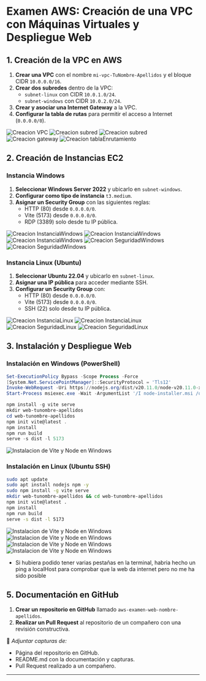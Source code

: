 # Examen AWS: Creación de una VPC con Máquinas Virtuales y Despliegue Web

##  1. Creación de la VPC en AWS  
1. **Crear una VPC** con el nombre `mi-vpc-TuNombre-Apellidos` y el bloque CIDR `10.0.0.0/16`.  
2. **Crear dos subredes** dentro de la VPC:  
   - `subnet-linux` con CIDR `10.0.1.0/24`.  
   - `subnet-windows` con CIDR `10.0.2.0/24`.  
3. **Crear y asociar una Internet Gateway** a la VPC.  
4. **Configurar la tabla de rutas** para permitir el acceso a Internet (`0.0.0.0/0`).  

![Creacion VPC](./img/vpc1.png)
![Creacion subred](./img/subred1.png)
![Creacion subred](./img/subred2.png)
![Creacion gateway](./img/gateway1.png)
![Creacion tablaEnrutamiento](./img/tablaEnrutamiento1.png)

##  2. Creación de Instancias EC2  
### **Instancia Windows**  
1. **Seleccionar Windows Server 2022** y ubicarlo en `subnet-windows`.  
2. **Configurar como tipo de instancia** `t3.medium`.  
3. **Asignar un Security Group** con las siguientes reglas:  
   - HTTP (80) desde `0.0.0.0/0`.  
   - Vite (5173) desde `0.0.0.0/0`.  
   - RDP (3389) solo desde tu IP pública.  

![Creacion InstanciaWindows](./img/instancia1.png)
![Creacion InstanciaWindows](./img/instancia2.png)
![Creacion InstanciaWindows](./img/instancia3.png)
![Creacion SeguridadWindows](./img/seguridadWindows.png)
![Creacion SeguridadWindows](./img/seguridadWindows1.png)

### **Instancia Linux (Ubuntu)**  
1. **Seleccionar Ubuntu 22.04** y ubicarlo en `subnet-linux`.  
2. **Asignar una IP pública** para acceder mediante SSH.  
3. **Configurar un Security Group** con:  
   - HTTP (80) desde `0.0.0.0/0`.  
   - Vite (5173) desde `0.0.0.0/0`.  
   - SSH (22) solo desde tu IP pública.  

![Creacion InstanciaLinux](./img/intancia_linux_1.png)
![Creacion InstanciaLinux](./img/intancia_linux_2.png)
![Creacion SeguridadLinux](./img/SeguridadLinuxBueno1.png)
![Creacion SeguridadLinux](./img/SeguridadLinuxBueno2.png)


##  3. Instalación y Despliegue Web  
### **Instalación en Windows (PowerShell)**  
```powershell
Set-ExecutionPolicy Bypass -Scope Process -Force 
[System.Net.ServicePointManager]::SecurityProtocol = 'Tls12'
Invoke-WebRequest -Uri https://nodejs.org/dist/v20.11.0/node-v20.11.0-x64.msi -OutFile node-installer.msi 
Start-Process msiexec.exe -Wait -ArgumentList '/I node-installer.msi /quiet' 

npm install -g vite serve 
mkdir web-tunombre-apellidos 
cd web-tunombre-apellidos 
npm init vite@latest . 
npm install 
npm run build 
serve -s dist -l 5173 
```
![Instalacion de Vite y Node en Windows]()

 

### **Instalación en Linux (Ubuntu SSH)**  
```bash
sudo apt update 
sudo apt install nodejs npm -y 
sudo npm install -g vite serve 
mkdir web-tunombre-apellidos && cd web-tunombre-apellidos 
npm init vite@latest . 
npm install 
npm run build 
serve -s dist -l 5173 
```
![Instalacion de Vite y Node en Windows](./img/ConectarInstanciaLinux1.png)
![Instalacion de Vite y Node en Windows](./img/instalarNode.png)
![Instalacion de Vite y Node en Windows](./img/instalarVite.png)
![Instalacion de Vite y Node en Windows](./img/lanzandoServidorEnLinux.png)

- Si hubiera podido tener varias pestañas en la terminal, habria hecho un ping a localHost para comprobar que la web da internet pero no me ha sido posible


##  5. Documentación en GitHub  
1. **Crear un repositorio en GitHub** llamado `aws-examen-web-nombre-apellidos`.   
2. **Realizar un Pull Request** al repositorio de un compañero con una revisión constructiva.  

📸 *Adjuntar capturas de:*  
- Página del repositorio en GitHub.  
- README.md con la documentación y capturas.  
- Pull Request realizado a un compañero.  

---